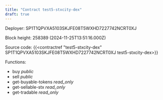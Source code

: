 ```yaml
---
title: "Contract test5-stxcity-dex"
draft: true
---
```

Deployer: SP1T1QPVXA5103SKJFE08T5WXHD7227742NCRT0XJ


 



Block height: 258389 (2024-11-25T13:51:16.000Z)

Source code: {{<contractref "test5-stxcity-dex" SP1T1QPVXA5103SKJFE08T5WXHD7227742NCRT0XJ test5-stxcity-dex>}}

Functions:

* buy _public_
* sell _public_
* get-buyable-tokens _read_only_
* get-sellable-stx _read_only_
* get-tradable _read_only_
